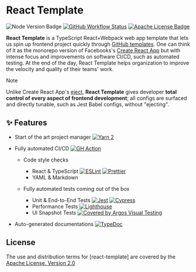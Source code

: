 # React Template

![Node Version Badge]
[![GitHub Workflow Status]][GitHub Workflow URL]
[![Apache License Badge]][Apache License, Version 2.0]

**React Template** is a TypeScript React+Webpack web app template that lets us spin up frontend project quickly through
[GitHub templates]. One can think of it as the monorepo version of Facebooks's [Create React App] but with intense focus
and improvements on software CI/CD, such as automated testing. At the end of the day, React Template helps organization
to improve the velocity and quality of their teams' work.

> [!NOTE]
>
> Unlike Create React App's [eject](https://create-react-app.dev/docs/available-scripts#npm-run-eject), **React
> Template** gives developer **total control of every aspect of frontend development**; all configs are surfaced and
> directly tunable, such as Jest Babel configs, without "ejecting".

## ✨ Features

- Start of the art project manager [![Yarn 2](https://img.shields.io/badge/Yarn%202-2C8EBB?style=for-the-badge&logo=yarn&logoColor=white)](https://yarnpkg.com/)
- Fully automated CI/CD [![GH Action](https://img.shields.io/badge/GitHub%20Action-2088FF?style=for-the-badge&logo=githubactions&logoColor=white)](https://github.com/features/actions)

  - Code style checks

    - React & TypeScript [![ESLint](https://img.shields.io/badge/ESLint-4B32C3?style=for-the-badge&logo=eslint&logoColor=white)](https://eslint.org/) [![Prettier](https://img.shields.io/badge/Prettier-F7B93E?style=for-the-badge&logo=prettier&logoColor=white)](https://prettier.io/)
    - YAML & Markdown

  - Fully automated tests coming out of the box

    - Unit & End-to-End Tests [![Jest](https://img.shields.io/badge/Jest%20Unit%20Tests-C21325?style=for-the-badge&logo=jest&logoColor=white)](https://jest.qubitpi.org/) [![Cypress](https://img.shields.io/badge/Cypress%20E2E-69D3A7?style=for-the-badge&logo=cypress&logoColor=white)](https://cypress.qubitpi.org)
    - Performance Tests [![Lighthouse](https://img.shields.io/badge/Lighthouse-F44B21?style=for-the-badge&logo=lighthouse&logoColor=white)](https://developer.chrome.com/docs/lighthouse/overview)
    - UI Snapshot Tests [![Covered by Argos Visual Testing](https://argos-ci.com/badge-large.svg)](https://app.argos-ci.com/qubitpi/react-template/reference)

- Auto-generated documentations [![TypeDoc](https://img.shields.io/badge/TypeDoc-3178C6?style=for-the-badge&logo=typescript&logoColor=white)](https://qubitpi.github.io/react-template/api/)

## License

The use and distribution terms for [react-template] are covered by the [Apache License, Version 2.0]

[Apache License Badge]: https://img.shields.io/badge/Apache%202.0-F25910.svg?style=for-the-badge&logo=Apache&logoColor=white
[Apache License, Version 2.0]: https://www.apache.org/licenses/LICENSE-2.0
[Create React App]: https://create-react-app.dev/
[GitHub templates]: https://docs.github.com/en/repositories/creating-and-managing-repositories/creating-a-template-repository#about-template-repositories
[GitHub Workflow Status]: https://img.shields.io/github/actions/workflow/status/QubitPi/react-template/ci-cd.yaml?branch=master&logo=github&style=for-the-badge
[GitHub Workflow URL]: https://github.com/QubitPi/react-template/actions/workflows/ci-cd.yaml
[Node Version Badge]: https://img.shields.io/badge/NODE-18-339933?logo=Node.js&logoColor=white&labelColor=66cc33&style=for-the-badge
